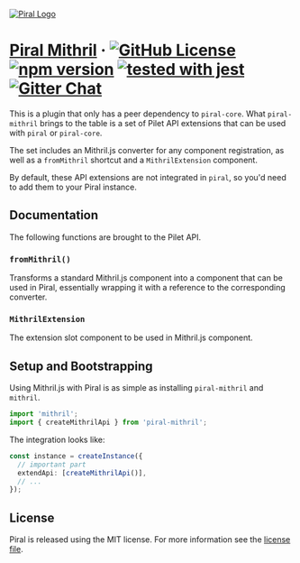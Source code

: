 [![Piral Logo](https://github.com/smapiot/piral/raw/master/docs/assets/logo.png)](https://piral.io)

# [Piral Mithril](https://piral.io) &middot; [![GitHub License](https://img.shields.io/badge/license-MIT-blue.svg)](https://github.com/smapiot/piral/blob/master/LICENSE) [![npm version](https://img.shields.io/npm/v/piral-mithril.svg?style=flat)](https://www.npmjs.com/package/piral-mithril) [![tested with jest](https://img.shields.io/badge/tested_with-jest-99424f.svg)](https://jestjs.io) [![Gitter Chat](https://badges.gitter.im/gitterHQ/gitter.png)](https://gitter.im/piral-io/community)

This is a plugin that only has a peer dependency to `piral-core`. What `piral-mithril` brings to the table is a set of Pilet API extensions that can be used with `piral` or `piral-core`.

The set includes an Mithril.js converter for any component registration, as well as a `fromMithril` shortcut and a `MithrilExtension` component.

By default, these API extensions are not integrated in `piral`, so you'd need to add them to your Piral instance.

## Documentation

The following functions are brought to the Pilet API.

### `fromMithril()`

Transforms a standard Mithril.js component into a component that can be used in Piral, essentially wrapping it with a reference to the corresponding converter.

### `MithrilExtension`

The extension slot component to be used in Mithril.js component.

## Setup and Bootstrapping

Using Mithril.js with Piral is as simple as installing `piral-mithril` and `mithril`.

```ts
import 'mithril';
import { createMithrilApi } from 'piral-mithril';
```

The integration looks like:

```ts
const instance = createInstance({
  // important part
  extendApi: [createMithrilApi()],
  // ...
});
```

## License

Piral is released using the MIT license. For more information see the [license file](./LICENSE).
